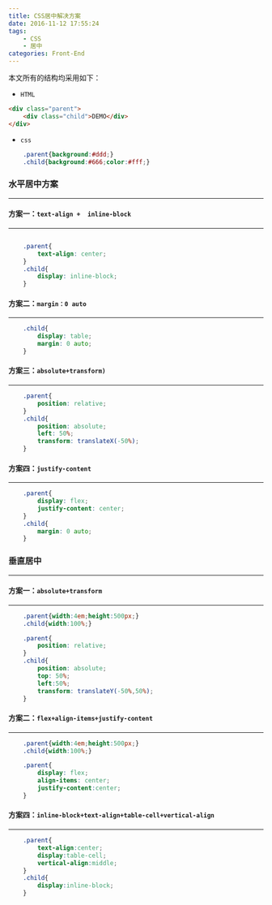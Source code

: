 ```yaml
---
title: CSS居中解决方案
date: 2016-11-12 17:55:24
tags: 
    - CSS
    - 居中
categories: Front-End
---
```



本文所有的结构均采用如下：

- `HTML`

```html
<div class="parent">
	<div class="child">DEMO</div>
</div>
```
- `css`

```css
	.parent{background:#ddd;}
	.child{background:#666;color:#fff;}
```

<!--more-->

### 水平居中方案
---

#### 方案一：`text-align +  inline-block`
---

```css

	.parent{
		text-align: center;
	}
	.child{
		display: inline-block;
	}
```
	
#### 方案二：`margin：0 auto`
---

```css
	.child{
		display: table;
		margin: 0 auto;
	}
```

#### 方案三：`absolute+transform)`
---

```css
	.parent{
		position: relative;
	}
	.child{
		position: absolute;
		left: 50%;
		transform: translateX(-50%);
	}
```
#### 方案四：`justify-content`
---

```css
	.parent{
		display: flex;
		justify-content: center;
	}
	.child{
		margin: 0 auto;
	}
```

### 垂直居中
---

#### 方案一：`absolute+transform`
---

```css
	.parent{width:4em;height:500px;}
	.child{width:100%;}

	.parent{
		position: relative;
	}
	.child{
		position: absolute;
		top: 50%;
		left:50%;
		transform: translateY(-50%,50%);
	}
```


#### 方案二：`flex+align-items+justify-content`
---

```css
	.parent{width:4em;height:500px;}
	.child{width:100%;}

	.parent{
		display: flex;
		align-items: center;
		justify-content:center;
	}
```

#### 方案四：`inline-block+text-align+table-cell+vertical-align`
---

```css
	.parent{
		text-align:center;
		display:table-cell;
		vertical-align:middle;
	}
	.child{
		display:inline-block;
	}
```